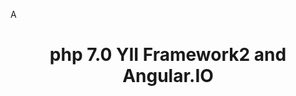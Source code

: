 A<p align="center">
    <h1 align="center">php 7.0 YII Framework2 and Angular.IO</h1>
    <br>
</p>
